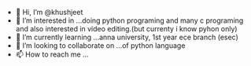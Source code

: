- 👋 Hi, I’m @khushjeet
- 👀 I’m interested in ...doing python programing and many c programing and also interested in video editing.(but currenty  i know pyhon only)
- 🌱 I’m currently learning ...anna university, 1st year ece branch (esec) 
- 💞️ I’m looking to collaborate on ...of python language
- 📫 How to reach me ...

<!---
khushjeet/khushjeet is a ✨ special ✨ repository because its `README.md` (this file) appears on your GitHub profile.
You can click the Preview link to take a look at your changes.
--->
